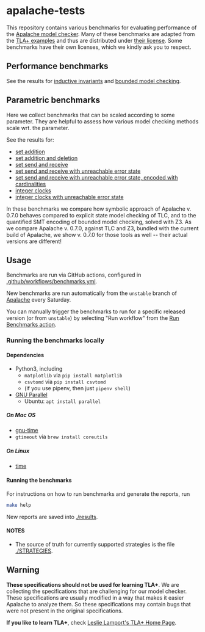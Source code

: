 # apalache-tests

This repository contains various benchmarks for evaluating performance of the
[Apalache model checker][apalache]. Many of these benchmarks are adapted from
the [TLA+ examples](https://github.com/tlaplus/Examples) and thus are
distributed under [their
license](https://github.com/tlaplus/Examples/blob/master/LICENSE.md). Some
benchmarks have their own licenses, which we kindly ask you to respect.

## Performance benchmarks

See the results for [inductive invariants](results/001indinv-report.md)
and [bounded model checking](results/002bmc-report.md).

## Parametric benchmarks

Here we collect benchmarks that can be scaled according to some parameter.
They are helpful to assess how various model checking methods scale wrt. the parameter.

See the results for:

- [set addition](results/003SetAdd-report.md)
- [set addition and deletion](results/004SetAddDel-report.md)
- [set send and receive](results/005SetSndRcv-report.md)
- [set send and receive with unreachable error state](results/006SetSndRcv_NoFullDrop-report.md)
- [set send and receive with unreachable error state, encoded with cardinalities](results/007SetSndRcv_NoFullDropCard-report.md)
- [integer clocks](results/008IntClocks-report.md)
- [integer clocks with unreachable error state](results/009IntClocks_Bounded-report.md)

In these benchmarks we compare how symbolic approach of Apalache v. 0.7.0 behaves compared to explicit state model checking of TLC, and to the quantified SMT encoding of bounded model checking, solved with Z3. As we compare Apalache v. 0.7.0, against TLC and Z3, bundled with the current build of Apalache, we show v. 0.7.0 for those tools as well -- their actual versions are different!

## Usage

Benchmarks are run via GitHub actions, configured in
[.github/workflows/benchmarks.yml](.github/workflows/benchmarks.yml).

New benchmarks are run automatically from the `unstable` branch of [Apalache][]
every Saturday.

You can manually trigger the benchmarks to run for a specific released version
(or from `unstable`) by selecting "Run workflow" from the [Run Benchmarks
action][gh-action].

[gh-action]: https://github.com/informalsystems/apalache-tests/actions?query=workflow%3A%22Run+Benchmarks%22

### Running the benchmarks locally

#### Dependencies

- Python3, including
  - `matplotlib` via `pip install matplotlib`
  - `csvtomd` via `pip install csvtomd`
  - (if you use pipenv, then just `pipenv shell`)
- [GNU Parallel](https://www.gnu.org/software/parallel/)
  - Ubuntu: `apt install parallel`

##### On Mac OS

- [gnu-time](https://formulae.brew.sh/formula/gnu-time)
- `gtimeout` via `brew install coreutils`

##### On Linux

- [time](https://www.gnu.org/software/time/)

#### Running the benchmarks

For instructions on how to run benchmarks and generate the reports, run

```sh
make help
```

New reports are saved into [./results](./results).

#### NOTES

- The source of truth for currently supported strategies is the file
  [./STRATEGIES](./STRATEGIES).

## Warning

**These specifications should not be used for learning TLA+**.
We are collecting the specifications that are challenging for our model checker.
These specifications are usually modified in a way that makes it easier
Apalache to analyze them. So these specifications may contain bugs that were not present in the original specifications.

**If you like to learn TLA+**, check [Leslie Lamport's TLA+ Home Page](http://lamport.azurewebsites.net/tla/tla.html).

[apalache]: https://github.com/informalsystems/apalache
